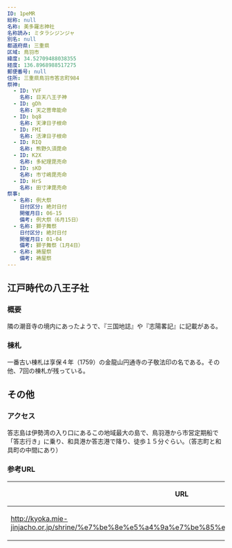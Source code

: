 ```yaml
---
ID: 1peMR
総称: null
名称: 美多羅志神社
名称読み: ミタラシジンジャ
別名: null
都道府県: 三重県
区域: 鳥羽市
緯度: 34.52709488038355
経度: 136.8968988517275
郵便番号: null
住所: 三重県鳥羽市答志町984
祭神:
  - ID: YVF
    名称: 日天八王子神
  - ID: gDh
    名称: 天之菩卑能命
  - ID: bq8
    名称: 天津日子根命
  - ID: FMI
    名称: 活津日子根命
  - ID: RIQ
    名称: 熊野久須毘命
  - ID: K2X
    名称: 多紀理毘売命
  - ID: sKD
    名称: 市寸嶋毘売命
  - ID: HrS
    名称: 田寸津毘売命
祭事:
  - 名称: 例大祭
    日付区分: 絶対日付
    開催月日: 06-15
    備考: 例大祭（6月15日）
  - 名称: 獅子舞祭
    日付区分: 絶対日付
    開催月日: 01-04
    備考: 獅子舞祭（1月4日）
  - 名称: 祷屋祭
    備考: 祷屋祭
---
```


## 江戸時代の八王子社

### 概要

隣の潮音寺の境内にあったようで、『三国地誌』や『志陽畧記』に記載がある。

### 棟札

一番古い棟札は享保４年（1759）の金龍山円通寺の子敬法印の名である。その他、7回の棟札が残っている。

## その他

### アクセス

答志島は伊勢湾の入り口にあるこの地域最大の島で、鳥羽港から市営定期船で「答志行き」に乗り、和具港か答志港で降り、徒歩１５分ぐらい。（答志町と和具町の中間にあり）

### 参考URL

| URL                                                                                            | 説明   |
| ---------------------------------------------------------------------------------------------- | ------ |
| http://kyoka.mie-jinjacho.or.jp/shrine/%e7%be%8e%e5%a4%9a%e7%be%85%e5%bf%97%e7%a5%9e%e7%a4%be/ | 神社庁 |
